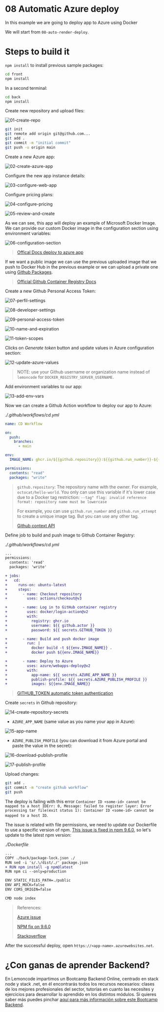 # 08 Automatic Azure deploy

In this example we are going to deploy app to Azure using Docker

We will start from `08-auto-render-deploy`.

# Steps to build it

`npm install` to install previous sample packages:

```bash
cd front
npm install

```

In a second terminal:

```bash
cd back
npm install

```

Create new repository and upload files:

![01-create-repo](./readme-resources/01-create-repo.png)

```bash
git init
git remote add origin git@github.com...
git add .
git commit -m "initial commit"
git push -u origin main

```

Create a new Azure app:

![02-create-azure-app](./readme-resources/02-create-azure-app.png)

Configure the new app instance details:

![03-configure-web-app](./readme-resources/03-configure-web-app.png)

Configure pricing plans:

![04-configure-pricing](./readme-resources/04-configure-pricing.png)

![05-review-and-create](./readme-resources/05-review-and-create.png)

As we can see, this app will deploy an example of Microsoft Docker Image. We can provide our custom Docker image in the configuration section using environment variables:

![06-configuration-section](./readme-resources/06-configuration-section.png)

> [Offical Docs deploy to azure app](https://docs.github.com/en/actions/deployment/deploying-to-your-cloud-provider/deploying-to-azure/deploying-docker-to-azure-app-service)

If we want a public image we can use the previous uploaded image that we push to Docker Hub in the previous example or we can upload a private one using [Github Packages](https://github.com/features/packages).

> [Official Github Container Registry Docs](https://docs.github.com/en/packages/working-with-a-github-packages-registry/working-with-the-container-registry)

Create a new Github Personal Access Token:

![07-perfil-settings](./readme-resources/07-perfil-settings.png)

![08-developer-settings](./readme-resources/08-developer-settings.png)

![09-personal-access-token](./readme-resources/09-personal-access-token.png)

![10-name-and-expiration](./readme-resources/10-name-and-expiration.png)

![11-token-scopes](./readme-resources/11-token-scopes.png)

Clicks on _Generate token_ button and update values in Azure configuration section:

![12-update-azure-values](./readme-resources/12-update-azure-values.png)

> NOTE: use your Github username or organization name instead of `lemoncode` for `DOCKER_REGISTRY_SERVER_USERNAME`.

Add environment variables to our app:

![13-add-env-vars](./readme-resources/13-add-env-vars.png)

Now we can create a Github Action workflow to deploy our app to Azure:

_./.github/workflows/cd.yml_

```yml
name: CD Workflow

on:
  push:
    branches:
      - main

env:
  IMAGE_NAME: ghcr.io/${{github.repository}}:${{github.run_number}}-${{github.run_attempt}}

permissions:
  contents: "read"
  packages: "write"
```

> `github.repository`: The repository name with the owner. For example, `octocat/hello-world`. You only can use this variable if it's lower case due to a Docker tag restriction: `--tag" flag: invalid reference format: repository name must be lowercase`
> 
> For example, you can use `github.run_number` and `github.run_attempt` to create a unique image tag. But you can use any other tag.
>
> [Github context API](https://docs.github.com/en/actions/learn-github-actions/contexts#github-context)

Define job to build and push image to Github Container Registry:

_./.github/workflows/cd.yml_

```diff
...
permissions:
  contents: 'read'
  packages: 'write'

+ jobs:
+   cd:
+     runs-on: ubuntu-latest
+     steps:
+       - name: Checkout repository
+         uses: actions/checkout@v3

+       - name: Log in to GitHub container registry
+         uses: docker/login-action@v2
+         with:
+           registry: ghcr.io
+           username: ${{ github.actor }}
+           password: ${{ secrets.GITHUB_TOKEN }}

+       - name: Build and push docker image
+         run: |
+           docker build -t ${{env.IMAGE_NAME}} .
+           docker push ${{env.IMAGE_NAME}}

+       - name: Deploy to Azure
+         uses: azure/webapps-deploy@v2
+         with:
+           app-name: ${{ secrets.AZURE_APP_NAME }}
+           publish-profile: ${{ secrets.AZURE_PUBLISH_PROFILE }}
+           images: ${{env.IMAGE_NAME}}

```

> [GITHUB_TOKEN automatic token authentication](https://docs.github.com/en/actions/security-guides/automatic-token-authentication)

Create `secrets` in Github repository:

![14-create-repository-secrets](./readme-resources/14-create-repository-secrets.png)

- `AZURE_APP_NAME` (same value as you name your app in Azure):

![15-app-name](./readme-resources/15-app-name.png)

- `AZURE_PUBLISH_PROFILE` (you can download it from Azure portal and paste the value in the secret):

![16-download-publish-profile](./readme-resources/16-download-publish-profile.png)

![17-publish-profile](./readme-resources/17-publish-profile.png)

Upload changes:

```bash
git add .
git commit -m "create github workflow"
git push

```

The deploy is failing with this error `Container ID <some-id> cannot be mapped to a host IDErr: 0, Message: failed to register layer: Error processing tar file(exit status 1): Container ID <some-id> cannot be mapped to a host ID`.

The issue is related with file permissions, we need to update our Dockerfile to use a specific version of npm. [This issue is fixed in npm 9.6.0](https://github.com/npm/pacote/pull/261), so let's update to the latest npm version:

_./Dockerfile_

```diff
...
COPY ./back/package-lock.json ./
RUN sed -i 's/.\/dist/./' package.json
+ RUN npm install -g npm@latest
RUN npm ci --only=production

ENV STATIC_FILES_PATH=./public
ENV API_MOCK=false
ENV CORS_ORIGIN=false

CMD node index
```

> References:
>
> [Azure issue](https://github.com/projectkudu/kudu/issues/2512)
>
> [NPM fix on 9.6.0](https://github.com/npm/pacote/pull/261)
>
> [Stackoverflow](https://stackoverflow.com/questions/62569958/deploying-docker-image-from-azure-container-registry-to-web-app-container-faile)

After the successful deploy, open `https://<app-name>.azurewebsites.net`.

# ¿Con ganas de aprender Backend?

En Lemoncode impartimos un Bootcamp Backend Online, centrado en stack node y stack .net, en él encontrarás todos los recursos necesarios: clases de los mejores profesionales del sector, tutorías en cuanto las necesites y ejercicios para desarrollar lo aprendido en los distintos módulos. Si quieres saber más puedes pinchar [aquí para más información sobre este Bootcamp Backend](https://lemoncode.net/bootcamp-backend#bootcamp-backend/banner).

